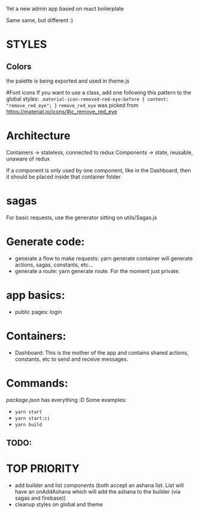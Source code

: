 Yet a new admin app based on react boilerplate

Same same, but different :)

# STYLES

## Colors
the palette is being exported and used in theme.js

#Font icons
If you want to use a class, add one following this pattern to the global styles:
`
  .material-icon-removed-red-eye:before {
    content: "remove_red_eye";
  }
`
`remove_red_eye` was picked from https://material.io/icons/#ic_remove_red_eye

# Architecture

Containers -> stateless, connected to redux
Components -> state, reusable, unaware of redux

If a component is only used by one component, like in the Dashboard, then it should be placed inside that container folder

# sagas

For basic requests, use the generator sitting on utils/Sagas.js

# Generate code:

* generate a flow to make requests: yarn generate container will generate actions, sagas, constants, etc...
* generate a route: yarn generate route. For the moment just private.

# app basics:

* public pages: login

# Containers:

* Dashboard: This is the mother of the app and contains shared actions, constants, etc to send and receive messages.

# Commands:

*package.json* has everything :D
Some examples:
* `yarn start`
* `yarn start:ci`
* `yarn build`

## TODO:

# TOP PRIORITY
* add builder and list components (both accept an ashana list. List will have an onAddAshana which will add the ashana to the builder (via sagas and firebase))
* cleanup styles on global and theme
